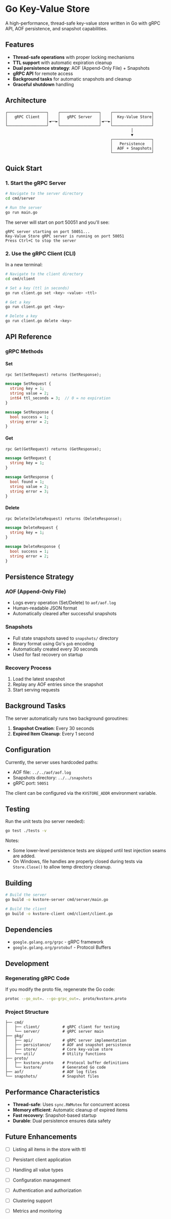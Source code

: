 # Go Key-Value Store

A high-performance, thread-safe key-value store written in Go with gRPC API, AOF persistence, and snapshot capabilities.

## Features

- **Thread-safe operations** with proper locking mechanisms
- **TTL support** with automatic expiration cleanup
- **Dual persistence strategy**: AOF (Append-Only File) + Snapshots
- **gRPC API** for remote access
- **Background tasks** for automatic snapshots and cleanup
- **Graceful shutdown** handling

## Architecture

```
┌─────────────────┐    ┌─────────────────┐    ┌─────────────────┐
│   gRPC Client   │    │   gRPC Server   │    │  Key-Value Store│
│                 │◄──►│                 │◄──►│                 │
└─────────────────┘    └─────────────────┘    └─────────────────┘
                                                       │
                                                       ▼
                                              ┌─────────────────┐
                                              │   Persistence   │
                                              │  AOF + Snapshots│
                                              └─────────────────┘
```

## Quick Start

### 1. Start the gRPC Server

```bash
# Navigate to the server directory
cd cmd/server

# Run the server
go run main.go
```

The server will start on port 50051 and you'll see:
```
gRPC server starting on port 50051...
Key-Value Store gRPC server is running on port 50051
Press Ctrl+C to stop the server
```

### 2. Use the gRPC Client (CLI)

In a new terminal:

```bash
# Navigate to the client directory
cd cmd/client

# Set a key (ttl in seconds)
go run client.go set <key> <value> <ttl>

# Get a key
go run client.go get <key>

# Delete a key
go run client.go delete <key>
```

## API Reference

### gRPC Methods

#### Set
```protobuf
rpc Set(SetRequest) returns (SetResponse);

message SetRequest {
  string key = 1;
  string value = 2;
  int64 ttl_seconds = 3;  // 0 = no expiration
}

message SetResponse {
  bool success = 1;
  string error = 2;
}
```

#### Get
```protobuf
rpc Get(GetRequest) returns (GetResponse);

message GetRequest {
  string key = 1;
}

message GetResponse {
  bool found = 1;
  string value = 2;
  string error = 3;
}
```

#### Delete
```protobuf
rpc Delete(DeleteRequest) returns (DeleteResponse);

message DeleteRequest {
  string key = 1;
}

message DeleteResponse {
  bool success = 1;
  string error = 2;
}
```

## Persistence Strategy

### AOF (Append-Only File)
- Logs every operation (Set/Delete) to `aof/aof.log`
- Human-readable JSON format
- Automatically cleared after successful snapshots

### Snapshots
- Full state snapshots saved to `snapshots/` directory
- Binary format using Go's `gob` encoding
- Automatically created every 30 seconds
- Used for fast recovery on startup

### Recovery Process
1. Load the latest snapshot
2. Replay any AOF entries since the snapshot
3. Start serving requests

## Background Tasks

The server automatically runs two background goroutines:

1. **Snapshot Creation**: Every 30 seconds
2. **Expired Item Cleanup**: Every 1 second

## Configuration

Currently, the server uses hardcoded paths:
- AOF file: `../../aof/aof.log`
- Snapshots directory: `../../snapshots`
- gRPC port: `50051`

The client can be configured via the `KVSTORE_ADDR` environment variable.

## Testing

Run the unit tests (no server needed):

```bash
go test ./tests -v
```

Notes:
- Some lower-level persistence tests are skipped until test injection seams are added.
- On Windows, file handles are properly closed during tests via `Store.Close()` to allow temp directory cleanup.

## Building

```bash
# Build the server
go build -o kvstore-server cmd/server/main.go

# Build the client
go build -o kvstore-client cmd/client/client.go
```

## Dependencies

- `google.golang.org/grpc` - gRPC framework
- `google.golang.org/protobuf` - Protocol Buffers

## Development

### Regenerating gRPC Code

If you modify the proto file, regenerate the Go code:

```bash
protoc --go_out=. --go-grpc_out=. proto/kvstore.proto
```

### Project Structure

```
├── cmd/
│   ├── client/          # gRPC client for testing
│   └── server/          # gRPC server main
├── pkg/
│   ├── api/             # gRPC server implementation
│   ├── persistance/     # AOF and snapshot persistence
│   ├── store/           # Core key-value store
│   └── util/            # Utility functions
├── proto/
│   ├── kvstore.proto    # Protocol buffer definitions
│   └── kvstore/         # Generated Go code
├── aof/                 # AOF log files
└── snapshots/           # Snapshot files
```

## Performance Characteristics

- **Thread-safe**: Uses `sync.RWMutex` for concurrent access
- **Memory efficient**: Automatic cleanup of expired items
- **Fast recovery**: Snapshot-based startup
- **Durable**: Dual persistence ensures data safety

## Future Enhancements

- [ ] Listing all items in the store with ttl
- [ ] Persistant client application
- [ ] Handling all value types
- [ ] Configuration management
- [ ] Authentication and authorization
- [ ] Clustering support
- [ ] Metrics and monitoring


